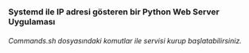 ### Systemd ile IP adresi gösteren bir Python Web Server Uygulaması

###### Commands.sh dosyasındaki komutlar ile servisi kurup başlatabilirsiniz.

